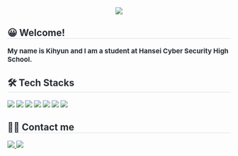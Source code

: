 <div align= "center">
    <img src="https://capsule-render.vercel.app/api?type=soft&color=000000&height=80&text=v(%20^_^%20)v&animation=blinking&fontColor=ffffff&fontSize=50" />
    </div>
    <div style="text-align: left;"> 
    <h2 style="border-bottom: 1px solid #d8dee4; color: #282d33;"> 😀 Welcome! </h2>  
    <div style="font-weight: 700; font-size: 15px; text-align: left; color: #282d33;"><b> My name is Kihyun and I am a student at Hansei Cyber ​​Security High School. </b></div> 
    </div>
    <div style="text-align: left;">
    <h2 style="border-bottom: 1px solid #d8dee4; color: #282d33;"> 🛠️ Tech Stacks </h2>
    <div style="margin: ; text-align: left;" "text-align: left;"> <img src="https://img.shields.io/badge/Flask-000000?style=flat-square&logo=Flask&logoColor=white">
          <img src="https://img.shields.io/badge/HTML5-E34F26?style=flat-square&logo=HTML5&logoColor=white">
          <img src="https://img.shields.io/badge/Javascript-F7DF1E?style=flat-square&logo=Javascript&logoColor=white">
          <img src="https://img.shields.io/badge/MySQL-4479A1?style=flat-square&logo=MySQL&logoColor=white">
          <img src="https://img.shields.io/badge/Python-3776AB?style=flat-square&logo=Python&logoColor=white">
          <img src="https://img.shields.io/badge/CSS3-1572B6?style=flat-square&logo=CSS3&logoColor=white">
          <img src="https://img.shields.io/badge/React-61DAFB?style=flat-square&logo=React&logoColor=white">
          </div>
    </div>
    <div style="text-align: left;">
    <h2 style="border-bottom: 1px solid #d8dee4; color: #282d33;"> 🧑‍💻 Contact me </h2> 
    <div style="text-align: left;"> <a href=https://www.instagram.com/iamkwonkihyun/> <img src="https://img.shields.io/badge/Instagram-E4405F?style=flat-square&logo=Instagram&logoColor=white&link=https://www.instagram.com/iamkwonkihyun/"> </a>
         <a href=mailto:00dihyun@gmail.com> <img src="https://img.shields.io/badge/Gmail-EA4335?style=flat-square&logo=Gmail&logoColor=white&link=mailto:iamkwonkihyun@gmail.com"> </a>
          </div>  <br> 
    <div style="text-align: left;">  </div> 
    </div>
    
